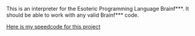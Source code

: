 This is an interpreter for the Esoteric Programming Language Brainf***. It should be able to work with any valid Brainf*** code.

[Here is my speedcode for this project](https://www.youtube.com/watch?v=s-CHj15XdOA)

